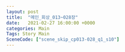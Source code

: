```yaml
---
layout: post
title:  "메인_회상_013~028장"
date:   2021-02-27 16:00:00 +0000
categories: Main
Tags: Story Main
SceneCode: ["scene_skip_cp013-028_q1_s10"]
---
```

